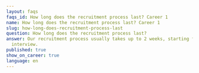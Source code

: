 ```yaml
---
layout: faqs
faqs_id: How long does the recruitment process last? Career 1
name: How long does the recruitment process last? Career 1
slug: how-long-does-recruitment-process-last
question: How long does the recruitment process last?
answer: Our recruitment process usually takes up to 2 weeks, starting from the
  interview.
published: true
show_on_career: true
language: en
---
```

